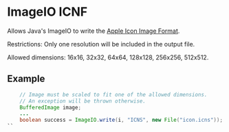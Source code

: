 # ImageIO ICNF

Allows Java's ImageIO to write the [Apple Icon Image Format](https://en.wikipedia.org/wiki/Apple_Icon_Image_format).

Restrictions: Only one resolution will be included in the output file.

Allowed dimensions: 16x16, 32x32, 64x64, 128x128, 256x256, 512x512.

## Example

```java
	// Image must be scaled to fit one of the allowed dimensions.
	// An exception will be thrown otherwise.
	BufferedImage image;
	...
	boolean success = ImageIO.write(i, "ICNS", new File("icon.icns"));
``
